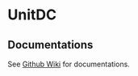 # UnitDC

## Documentations

See [Github Wiki](https://github.com/eternal-flame-AD/unitdc/wiki) for documentations.